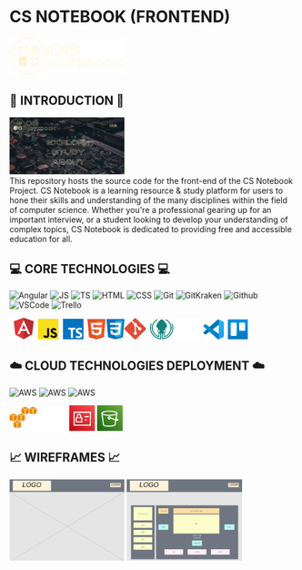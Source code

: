 # CS NOTEBOOK (FRONTEND)

<span><img src="src/assets/img/csn.png" alt="cs logo" width="40%"></span>

## :book: INTRODUCTION :book:
<span><img src="src/assets/img/rm/homescreen.png" alt="cs logo" width="40%"> </span>  
This repository hosts the source code for the front-end of the CS Notebook Project. CS Notebook is a learning resource & study platform for users to hone their skills and understanding of the many disciplines within the field of computer science. Whether you're a professional gearing up for an important interview, or a student looking to develop your understanding of complex topics, CS Notebook is dedicated to providing free and accessible education for all.


## :computer: CORE TECHNOLOGIES :computer:
![Angular](https://img.shields.io/badge/Angular-DD0031?style=for-the-badge&logo=angular&logoColor=white)   ![JS](https://img.shields.io/badge/JavaScript-F7DF1E?style=for-the-badge&logo=javascript&logoColor=black) ![TS](https://img.shields.io/badge/TypeScript-007ACC?style=for-the-badge&logo=typescript&logoColor=white)  ![HTML](https://img.shields.io/badge/HTML5-E34F26?style=for-the-badge&logo=html5&logoColor=white) ![CSS](https://img.shields.io/badge/CSS3-1572B6?style=for-the-badge&logo=css3&logoColor=white) 
![Git](https://img.shields.io/badge/Git-E23237?style=for-the-badge&logo=&logoColor=white) ![GitKraken](https://img.shields.io/badge/GitKraken-38B2AC?style=for-the-badge&logo=&logoColor=white) ![Github](https://img.shields.io/badge/GitHub-100000?style=for-the-badge&logo=github&logoColor=white) ![VSCode](https://img.shields.io/badge/VSCode-666666?style=for-the-badge&logo=microsoft&logoColor=white) ![Trello](https://img.shields.io/badge/Trello-1793D1?style=for-the-badge&logo=&logoColor=white)  

<img src="src/assets/icons/angular.png" alt="angular logo" width="10%"><img src="src/assets/icons/js.png" alt="javascript logo" width="7%">&nbsp;&nbsp;<img src="src/assets/icons/ts.png" alt="typescript logo" width="7.16%">&nbsp;&nbsp;<img src="src/assets/icons/html-css.png" alt="btml & css logo" width="12.85%"><img src="src/assets/icons/git.png" alt="git logo" width="7.4%">&nbsp;&nbsp;<img src="src/assets/icons/gitkrak.png" alt="gitkraken logo" width="8%">&nbsp;&nbsp;<img src="src/assets/icons/github_white.png" alt="github logo" width="7.5%">&nbsp;&nbsp;<img src="src/assets/icons/vs.png" alt="vs code logo" width="7%">&nbsp;&nbsp;<img src="src/assets/icons/trello.jpg" alt="trello logo" width="6.9%">  

## :cloud: CLOUD TECHNOLOGIES DEPLOYMENT :cloud:
![AWS](https://img.shields.io/badge/Amazon_AWS-232F3E?style=for-the-badge&logo=amazon-aws&logoColor=white) ![AWS](https://img.shields.io/badge/IAM-232F3E?style=for-the-badge&logo=amazon-aws&logoColor=white)  ![AWS](https://img.shields.io/badge/S3-232F3E?style=for-the-badge&logo=amazon-aws&logoColor=white)


<img src="src/assets/icons/aws1.png" alt="aws logo" width="20%">&nbsp;<img src="src/assets/icons/iam.png" alt="iam logo" width="8.925%">&nbsp;<img src="src/assets/icons/s3.png" alt="s3 logo" width="9%">

## :chart_with_upwards_trend: WIREFRAMES :chart_with_upwards_trend:
<span><img src="src/assets/img/rm/homepage.png" alt="home page wireframe" width="40%"></span>
<span><img src="src/assets/img/rm/cardpage.png" alt="card page wrieframe" width="40.3%"></span>